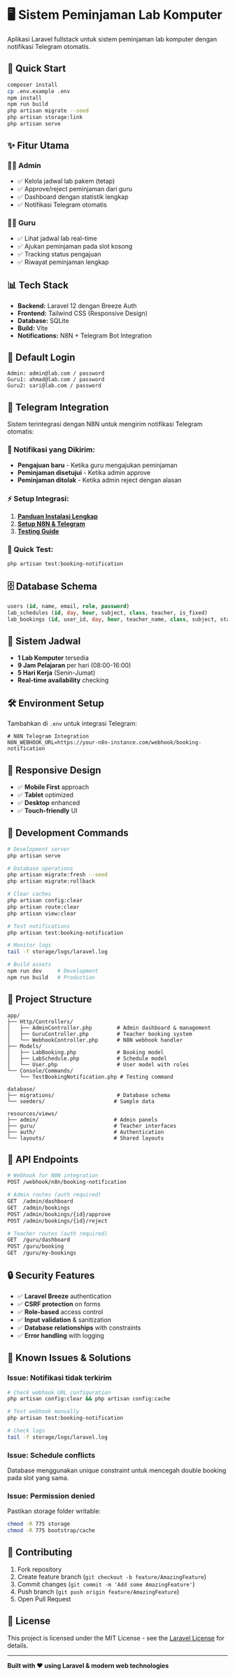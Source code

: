 # 🖥️ Sistem Peminjaman Lab Komputer

Aplikasi Laravel fullstack untuk sistem peminjaman lab komputer dengan notifikasi Telegram otomatis.

## 🚀 Quick Start

```bash
composer install
cp .env.example .env
npm install
npm run build
php artisan migrate --seed
php artisan storage:link
php artisan serve
```

## ✨ Fitur Utama

### 👨‍💼 Admin
- ✅ Kelola jadwal lab pakem (tetap)
- ✅ Approve/reject peminjaman dari guru
- ✅ Dashboard dengan statistik lengkap
- ✅ Notifikasi Telegram otomatis

### 👨‍🏫 Guru  
- ✅ Lihat jadwal lab real-time
- ✅ Ajukan peminjaman pada slot kosong
- ✅ Tracking status pengajuan
- ✅ Riwayat peminjaman lengkap

## 📊 Tech Stack

- **Backend:** Laravel 12 dengan Breeze Auth
- **Frontend:** Tailwind CSS (Responsive Design)
- **Database:** SQLite
- **Build:** Vite
- **Notifications:** N8N + Telegram Bot Integration

## 🔐 Default Login

```
Admin: admin@lab.com / password
Guru1: ahmad@lab.com / password  
Guru2: sari@lab.com / password
```

## 🤖 Telegram Integration

Sistem terintegrasi dengan N8N untuk mengirim notifikasi Telegram otomatis:

### 📝 Notifikasi yang Dikirim:
- **Pengajuan baru** - Ketika guru mengajukan peminjaman
- **Peminjaman disetujui** - Ketika admin approve
- **Peminjaman ditolak** - Ketika admin reject dengan alasan

### ⚡ Setup Integrasi:
1. [**Panduan Instalasi Lengkap**](INSTALLATION_GUIDE.md)
2. [**Setup N8N & Telegram**](N8N_TELEGRAM_SETUP.md) 
3. [**Testing Guide**](TESTING_GUIDE.md)

### 🧪 Quick Test:
```bash
php artisan test:booking-notification
```

## 🗄️ Database Schema

```sql
users (id, name, email, role, password)
lab_schedules (id, day, hour, subject, class, teacher, is_fixed)  
lab_bookings (id, user_id, day, hour, teacher_name, class, subject, status, notes)
```

## 📅 Sistem Jadwal

- **1 Lab Komputer** tersedia
- **9 Jam Pelajaran** per hari (08:00-16:00)
- **5 Hari Kerja** (Senin-Jumat)
- **Real-time availability** checking

## 🛠️ Environment Setup

Tambahkan di `.env` untuk integrasi Telegram:

```env
# N8N Telegram Integration
N8N_WEBHOOK_URL=https://your-n8n-instance.com/webhook/booking-notification
```

## 📱 Responsive Design

- ✅ **Mobile First** approach
- ✅ **Tablet** optimized
- ✅ **Desktop** enhanced
- ✅ **Touch-friendly** UI

## 🔧 Development Commands

```bash
# Development server
php artisan serve

# Database operations
php artisan migrate:fresh --seed
php artisan migrate:rollback

# Clear caches
php artisan config:clear
php artisan route:clear
php artisan view:clear

# Test notifications
php artisan test:booking-notification

# Monitor logs
tail -f storage/logs/laravel.log

# Build assets
npm run dev     # Development
npm run build   # Production
```

## 📁 Project Structure

```
app/
├── Http/Controllers/
│   ├── AdminController.php        # Admin dashboard & management
│   ├── GuruController.php         # Teacher booking system
│   └── WebhookController.php      # N8N webhook handler
├── Models/
│   ├── LabBooking.php             # Booking model
│   ├── LabSchedule.php            # Schedule model
│   └── User.php                   # User model with roles
└── Console/Commands/
    └── TestBookingNotification.php # Testing command

database/
├── migrations/                    # Database schema
└── seeders/                      # Sample data

resources/views/
├── admin/                        # Admin panels
├── guru/                         # Teacher interfaces
├── auth/                         # Authentication
└── layouts/                      # Shared layouts
```

## 🎯 API Endpoints

```bash
# Webhook for N8N integration
POST /webhook/n8n/booking-notification

# Admin routes (auth required)
GET  /admin/dashboard
GET  /admin/bookings  
POST /admin/bookings/{id}/approve
POST /admin/bookings/{id}/reject

# Teacher routes (auth required)
GET  /guru/dashboard
POST /guru/booking
GET  /guru/my-bookings
```

## 🔒 Security Features

- ✅ **Laravel Breeze** authentication
- ✅ **CSRF protection** on forms
- ✅ **Role-based** access control
- ✅ **Input validation** & sanitization
- ✅ **Database relationships** with constraints
- ✅ **Error handling** with logging

## 🚨 Known Issues & Solutions

### Issue: Notifikasi tidak terkirim
```bash
# Check webhook URL configuration
php artisan config:clear && php artisan config:cache

# Test webhook manually
php artisan test:booking-notification

# Check logs
tail -f storage/logs/laravel.log
```

### Issue: Schedule conflicts
Database menggunakan unique constraint untuk mencegah double booking pada slot yang sama.

### Issue: Permission denied
Pastikan storage folder writable:
```bash
chmod -R 775 storage
chmod -R 775 bootstrap/cache
```

## 🤝 Contributing

1. Fork repository
2. Create feature branch (`git checkout -b feature/AmazingFeature`)
3. Commit changes (`git commit -m 'Add some AmazingFeature'`)
4. Push branch (`git push origin feature/AmazingFeature`)
5. Open Pull Request

## 📄 License

This project is licensed under the MIT License - see the [Laravel License](https://laravel.com/docs/contributions#license) for details.

---

**Built with ❤️ using Laravel & modern web technologies**
